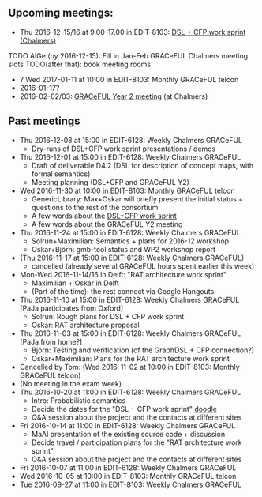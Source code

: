 ## Upcoming meetings:

* Thu 2016-12-15/16 at 9.00-17.00 in EDIT-8103: [DSL + CFP work sprint (Chalmers)](../2016-12/)

TODO AlGe (by 2016-12-15): Fill in Jan-Feb GRACeFUL Chalmers meeting slots
TODO(after that): book meeting rooms

* ? Wed 2017-01-11 at 10:00 in EDIT-8103: Monthly GRACeFUL telcon
* 2016-01-17?
* 2016-02-02/03: [GRACeFUL Year 2 meeting](../2017-02/) (at Chalmers)

## Past meetings
* Thu 2016-12-08 at 15:00 in EDIT-6128: Weekly Chalmers GRACeFUL
    * Dry-runs of DSL+CFP work sprint presentations / demos
* Thu 2016-12-01 at 15:00 in EDIT-6128: Weekly Chalmers GRACeFUL
    * Draft of deliverable D4.2 (DSL for description of concept maps, with formal semantics)
    * Meeting planning (DSL+CFP and GRACeFUL Y2)
* Wed 2016-11-30 at 10:00 in EDIT-8103: Monthly GRACeFUL telcon
    * GenericLibrary: Max+Oskar will briefly present the initial status + questions to the rest of the consortium
    * A few words about the [DSL+CFP work sprint](../2016-12)
	* A few words about the GRACeFUL Y2 meeting
* Thu 2016-11-24 at 15:00 in EDIT-6128: Weekly Chalmers GRACeFUL
    * Solrun+Maximilian: Semantics + plans for 2016-12 workshop
    * Oskar+Björn: gmb-tool status and WP2 workshop report
* (Thu 2016-11-17 at 15:00 in EDIT-6128: Weekly Chalmers GRACeFUL)
    * cancelled (already several GRACeFUL hours spent earlier this week)
* Mon-Wed 2016-11-14/16 in Delft: "RAT architecture work sprint"
    * Maximilian + Oskar in Delft
    * (Part of the time): the rest connect via Google Hangouts
* Thu 2016-11-10 at 15:00 in EDIT-6128: Weekly Chalmers GRACeFUL [PaJa participates from Oxford]
    * Solrun: Rough plans for DSL + CFP work sprint
    * Oskar: RAT architecture proposal
* Thu 2016-11-03 at 15:00 in EDIT-6128: Weekly Chalmers GRACeFUL [PaJa from home?]
    * Björn: Testing and verification (of the GraphDSL + CFP connection?)
    * Oskar+Maximilian: Plans for the RAT architecture work sprint
* Cancelled by Tom: (Wed 2016-11-02 at 10:00 in EDIT-8103: Monthly GRACeFUL telcon)
* (No meeting in the exam week)
* Thu 2016-10-20 at 11:00 in EDIT-6128: Weekly Chalmers GRACeFUL
    * Intro: Probabilistic semantics
    * Decide the dates for the "DSL + CFP work sprint" [doodle](https://doodle.com/poll/67vdzvgim6rkyun2)
    * Q&A session about the project and the contacts at different sites
* Fri 2016-10-14 at 11:00 in EDIT-6128: Weekly Chalmers GRACeFUL
    * MaAl presentation of the existing source code + discussion
    * Decide travel / participation plans for the "RAT architecture work sprint"
    * Q&A session about the project and the contacts at different sites
* Fri 2016-10-07 at 11:00 in EDIT-6128: Weekly Chalmers GRACeFUL
* Wed 2016-10-05 at 10:00 in EDIT-8103: Monthly GRACeFUL telcon
* Tue 2016-09-27 at 11:00 in EDIT-8103: Weekly Chalmers GRACeFUL
